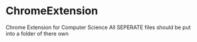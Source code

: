 # ChromeExtension
Chrome Extension for Computer Science
All SEPERATE files should be put into a folder of there own
